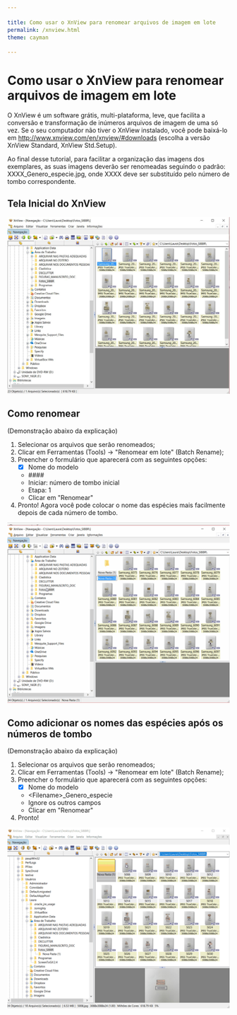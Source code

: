```yaml
---

title: Como usar o XnView para renomear arquivos de imagem em lote
permalink: /xnview.html
theme: cayman

---
```


# Como usar o XnView para renomear arquivos de imagem em lote
O XnView é um software grátis, multi-plataforma, leve, que facilita a conversão e transformação de inúmeros arquivos de imagem de uma só vez. Se o seu computador não tiver o XnView instalado, você pode baixá-lo em http://www.xnview.com/en/xnview/#downloads (escolha a versão XnView Standard, XnView Std.Setup).

Ao final desse tutorial, para facilitar a organização das imagens dos exemplares, as suas imagens deverão ser renomeadas seguindo o padrão:
XXXX_Genero_especie.jpg, onde XXXX deve ser substituído pelo número de tombo correspondente.

## Tela Inicial do XnView
![tela inicial xnview](images/xnview1.jpg)

## Como renomear
(Demonstração abaixo da explicação)

1. Selecionar os arquivos que serão renomeados;
2. Clicar em Ferramentas (Tools) ->  "Renomear em lote" (Batch Rename);
3. Preencher o formulário que aparecerá com as seguintes opções:
   - [x] Nome do modelo
   - \#\#\#\#
   - Iniciar: número de tombo inicial
   - Etapa: 1
   - Clicar em "Renomear"
4. Pronto! Agora você pode colocar o nome das espécies mais facilmente depois de cada número de tombo.

![GIF](images/xnview1.gif)

## Como adicionar os nomes das espécies após os números de tombo
(Demonstração abaixo da explicação)

1. Selecionar os arquivos que serão renomeados;
2. Clicar em Ferramentas (Tools) ->  "Renomear em lote" (Batch Rename);
3. Preencher o formulário que aparecerá com as seguintes opções:
   - [x] Nome do modelo
   - \<Filename\>\_Genero\_especie
   - Ignore os outros campos
   - Clicar em "Renomear"
4. Pronto!

![GIF](images/xnview2.gif)


   
